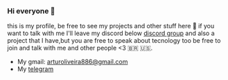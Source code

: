### Hi everyone 👋

this is my profile, be free to see my projects and other stuff here 🤙
if you want to talk with me I'll leave my discord below [discord group](https://discord.gg/eQU23CGSTH)
and also a project that I have,but you are free to speak about tecnology too
be free to join and talk with me and other people <3 🇧🇷 🇺🇸.

- My gmail: arturoliveira886@gmail.com 
- My [telegram](https://t.me/Space_2544)

